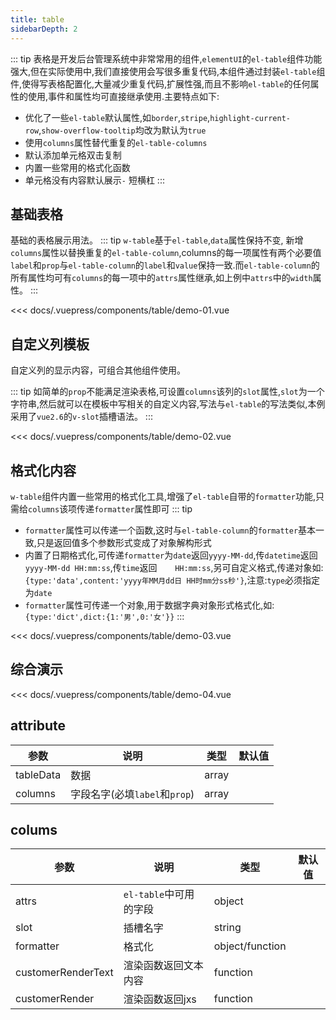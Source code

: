 ```yaml
---
title: table
sidebarDepth: 2
---
```


::: tip
表格是开发后台管理系统中非常常用的组件,`elementUI`的`el-table`组件功能强大,但在实际使用中,我们直接使用会写很多重复代码,本组件通过封装`el-table`组件,使得写表格配置化,大量减少重复代码,扩展性强,而且不影响`el-table`的任何属性的使用,事件和属性均可直接继承使用.主要特点如下:

- 优化了一些`el-table`默认属性,如`border`,`stripe`,`highlight-current-row`,`show-overflow-tooltip`均改为默认为`true`
- 使用`columns`属性替代重复的`el-table-columns`
- 默认添加单元格双击复制
- 内置一些常用的格式化函数
- 单元格没有内容默认展示`-` 短横杠
  :::

## 基础表格

基础的表格展示用法。
::: tip
`w-table`基于`el-table`,`data`属性保持不变, 新增`columns`属性以替换重复的`el-table-column`,columns的每一项属性有两个必要值`label`和`prop`与`el-table-column`的`label`和`value`保持一致.而`el-table-column`的所有属性均可有`columns`的每一项中的`attrs`属性继承,如上例中`attrs`中的`width`属性。
:::

<demo-block>
<table-demo-01 slot="source"></table-demo-01>

<<< docs/.vuepress/components/table/demo-01.vue
</demo-block>

## 自定义列模板
自定义列的显示内容，可组合其他组件使用。

::: tip
如简单的`prop`不能满足渲染表格,可设置`columns`该列的`slot`属性,`slot`为一个字符串,然后就可以在模板中写相关的自定义内容,写法与`el-table`的写法类似,本例采用了`vue2.6`的`v-slot`插槽语法。
:::
<demo-block>
<table-demo-02 slot="source"></table-demo-02>


<<< docs/.vuepress/components/table/demo-02.vue
</demo-block>

## 格式化内容
`w-table`组件内置一些常用的格式化工具,增强了`el-table`自带的`formatter`功能,只需给`columns`该项传递`formatter`属性即可
::: tip
- `formatter`属性可以传递一个函数,这时与`el-table-column`的`formatter`基本一致,只是返回值多个参数形式变成了对象解构形式
- 内置了日期格式化,可传递`formatter`为`date`返回`yyyy-MM-dd`,传`datetime`返回`yyyy-MM-dd HH:mm:ss`,传`time`返回`    HH:mm:ss`,另可自定义格式,传递对象如:`{type:'data',content:'yyyy年MM月dd日 HH时mm分ss秒'}`,注意:`type`必须指定为`date`
- `formatter`属性可传递一个对象,用于数据字典对象形式格式化,如:`{type:'dict',dict:{1:'男',0:'女'}}`
:::
<demo-block>
<table-demo-03 slot="source"></table-demo-03>

<<< docs/.vuepress/components/table/demo-03.vue
</demo-block>

## 综合演示

<demo-block>
<table-demo-04 slot="source"></table-demo-04>

<<< docs/.vuepress/components/table/demo-04.vue

</demo-block>


## attribute

| 参数      | 说明                          | 类型  | 默认值 |
| --------- | ----------------------------- | ----- | ------ |
| tableData | 数据                          | array |        |
| columns   | 字段名字(必填`label`和`prop`) | array |        |


## colums

| 参数               | 说明                   | 类型            | 默认值 |
| ------------------ | ---------------------- | --------------- | ------ |
| attrs              | `el-table`中可用的字段 | object          |        |
| slot               | 插槽名字               | string          |        |
| formatter          | 格式化                 | object/function |        |
| customerRenderText | 渲染函数返回文本内容   | function        |        |
| customerRender     | 渲染函数返回jxs        | function        |        |
